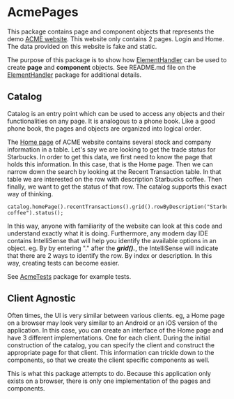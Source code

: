 # AcmePages
This package contains page and component objects that represents the demo [ACME website](https://demo.applitools.com).
This website only contains 2 pages.  Login and Home.  The data provided on this website is fake and static.

The purpose of this package is to show how [ElementHandler](https://github.com/mandutree/ElementHandler) can be used
to create **page** and **component** objects.  See README.md file on the [ElementHandler](https://github.com/mandutree/ElementHandler)
package for additional details.

## Catalog
Catalog is an entry point which can be used to access any objects and their functionalities on any page.  It is
analogous to a phone book.  Like a good phone book, the pages and objects are organized into logical order.

The [Home page](https://demo.applitools.com/app.html) of ACME website contains several stock and company information in
a table.  Let's say we are looking to get the trade status for Starbucks.  In order to get this data, we first need
to know the page that holds this information.  In this case, that is the Home page.  Then we can narrow down the search
by looking at the Recent Transaction table.  In that table we are interested on the row with description Starbucks
coffee. Then finally, we want to get the status of that row.  The catalog supports this exact way of thinking.

    catalog.homePage().recentTransactions().grid().rowByDescription("Starbucks coffee").status();

In this way, anyone with familiarity of the website can look at this code and understand exactly what it is doing.
Furthermore, any modern day IDE contains IntelliSense that will help you identify the available options in an object.
eg. By by entering "." after the ***grid().***, the IntelliSense will indicate that there are 2 ways to identify the
row. By index or description.  In this way, creating tests can become easier.

See [AcmeTests](https://github.com/mandutree/AcmeTests) package for example tests.

## Client Agnostic
Often times, the UI is very similar between various clients.  eg, a Home page on a browser may look very similar to an
Android or an iOS version of the application.  In this case, you can create an interface of the Home page and have 3
different implementations.  One for each client.  During the initial construction of the catalog, you can specify the
client and construct the appropriate page for that client.  This information can trickle down to the components, so that
we create the client specific components as well.

This is what this package attempts to do.  Because this application only exists on a browser, there is only one
implementation of the pages and components.
